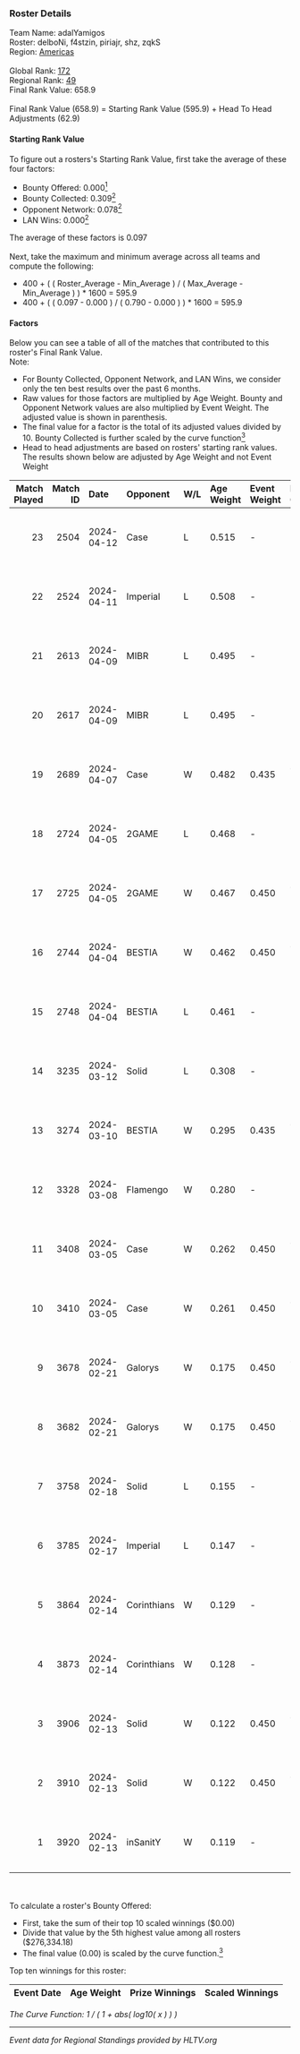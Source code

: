 ### Roster Details<br />
Team Name: adalYamigos<br />
Roster: delboNi, f4stzin, piriajr, shz, zqkS<br />
Region: [Americas]( ../standings_americas.md)<br />
<br />
Global Rank: [172](../standings_global.md)<br />
Regional Rank: [49]( ../standings_americas.md)<br />
Final Rank Value:  658.9<br />
<br />
Final Rank Value (658.9) = Starting Rank Value (595.9) + Head To Head Adjustments (62.9)<br />

#### Starting Rank Value<br />
To figure out a rosters's Starting Rank Value, first take the average of these four factors:<br />
- Bounty Offered: 0.000[<sup>1</sup>](#table2)
- Bounty Collected: 0.309[<sup>2</sup>](#table1)
- Opponent Network: 0.078[<sup>2</sup>](#table1)
- LAN Wins: 0.000[<sup>2</sup>](#table1)

The average of these factors is 0.097<br />
<br />
Next, take the maximum and minimum average across all teams and compute the following:<br />
- 400 + ( ( Roster_Average - Min_Average ) / ( Max_Average - Min_Average ) ) * 1600 = 595.9
- 400 + ( ( 0.097 - 0.000 ) / ( 0.790 - 0.000 ) ) * 1600 = 595.9


#### Factors<br />
Below you can see a table of all of the matches that contributed to this roster's Final Rank Value.<br />
Note:<br />

- For Bounty Collected, Opponent Network, and LAN Wins, we consider only the ten best results over the past 6 months.
- Raw values for those factors are multiplied by Age Weight. Bounty and Opponent Network values are also multiplied by Event Weight. The adjusted value is shown in parenthesis.
- The final value for a factor is the total of its adjusted values divided by 10. Bounty Collected is further scaled by the curve function[<sup>3</sup>](#curveFunction)
- Head to head adjustments are based on rosters' starting rank values. The results shown below are adjusted by Age Weight and not Event Weight
<span id="table1"></span><br />


| Match Played | Match ID | Date       | Opponent    | W/L | Age Weight | Event Weight | Bounty Collected | Opponent Network | LAN Wins  | H2H Adj. | Roster                               |
| -: | -: | :- | :- | :- | :- | :- | :- | :- | :- | -: | :- |
|           23 |     2504 | 2024-04-12 | Case        | L   | 0.515      | -            | -                | -                | -         |    -3.29 | delboNi, f4stzin, piriajr, shz, zqkS |
|           22 |     2524 | 2024-04-11 | Imperial    | L   | 0.508      | -            | -                | -                | -         |    -0.31 | delboNi, f4stzin, piriajr, shz, zqkS |
|           21 |     2613 | 2024-04-09 | MIBR        | L   | 0.495      | -            | -                | -                | -         |    -0.18 | delboNi, f4stzin, piriajr, shz, zqkS |
|           20 |     2617 | 2024-04-09 | MIBR        | L   | 0.495      | -            | -                | -                | -         |    -0.18 | delboNi, f4stzin, piriajr, shz, zqkS |
|           19 |     2689 | 2024-04-07 | Case        | W   | 0.482      | 0.435        | 0.028 (0.006)    | 0.751 (0.157)    | 0 (0.000) |    12.32 | delboNi, f4stzin, piriajr, shz, zqkS |
|           18 |     2724 | 2024-04-05 | 2GAME       | L   | 0.468      | -            | -                | -                | -         |    -6.85 | delboNi, f4stzin, piriajr, shz, zqkS |
|           17 |     2725 | 2024-04-05 | 2GAME       | W   | 0.467      | 0.450        | 0.003 (0.001)    | 0.069 (0.014)    | 0 (0.000) |     8.07 | delboNi, f4stzin, piriajr, shz, zqkS |
|           16 |     2744 | 2024-04-04 | BESTIA      | W   | 0.462      | 0.450        | 0.114 (0.024)    | 0.740 (0.154)    | 0 (0.000) |    12.89 | delboNi, f4stzin, piriajr, shz, zqkS |
|           15 |     2748 | 2024-04-04 | BESTIA      | L   | 0.461      | -            | -                | -                | -         |    -1.63 | delboNi, f4stzin, piriajr, shz, zqkS |
|           14 |     3235 | 2024-03-12 | Solid       | L   | 0.308      | -            | -                | -                | -         |    -1.87 | delboNi, f4stzin, piriajr, shz, zqkS |
|           13 |     3274 | 2024-03-10 | BESTIA      | W   | 0.295      | 0.435        | 0.114 (0.015)    | 0.740 (0.095)    | 0 (0.000) |     8.41 | delboNi, f4stzin, piriajr, shz, zqkS |
|           12 |     3328 | 2024-03-08 | Flamengo    | W   | 0.280      | -            | -                | -                | 0 (0.000) |     2.94 | delboNi, f4stzin, piriajr, shz, zqkS |
|           11 |     3408 | 2024-03-05 | Case        | W   | 0.262      | 0.450        | 0.028 (0.003)    | 0.751 (0.088)    | 0 (0.000) |     6.96 | delboNi, f4stzin, piriajr, shz, zqkS |
|           10 |     3410 | 2024-03-05 | Case        | W   | 0.261      | 0.450        | 0.028 (0.003)    | 0.751 (0.088)    | 0 (0.000) |     7.04 | delboNi, f4stzin, piriajr, shz, zqkS |
|            9 |     3678 | 2024-02-21 | Galorys     | W   | 0.175      | 0.450        | 0.021 (0.002)    | 0.592 (0.047)    | 0 (0.000) |     4.47 | delboNi, f4stzin, piriajr, shz, zqkS |
|            8 |     3682 | 2024-02-21 | Galorys     | W   | 0.175      | 0.450        | 0.021 (0.002)    | 0.592 (0.047)    | 0 (0.000) |     4.50 | delboNi, f4stzin, piriajr, shz, zqkS |
|            7 |     3758 | 2024-02-18 | Solid       | L   | 0.155      | -            | -                | -                | -         |    -0.75 | delboNi, f4stzin, piriajr, shz, zqkS |
|            6 |     3785 | 2024-02-17 | Imperial    | L   | 0.147      | -            | -                | -                | -         |    -0.07 | delboNi, f4stzin, piriajr, shz, zqkS |
|            5 |     3864 | 2024-02-14 | Corinthians | W   | 0.129      | -            | -                | -                | 0 (0.000) |     1.50 | delboNi, f4stzin, piriajr, shz, zqkS |
|            4 |     3873 | 2024-02-14 | Corinthians | W   | 0.128      | -            | -                | -                | -         |     1.51 | delboNi, f4stzin, piriajr, shz, zqkS |
|            3 |     3906 | 2024-02-13 | Solid       | W   | 0.122      | 0.450        | 0.037 (0.002)    | 0.791 (0.043)    | -         |     3.27 | delboNi, f4stzin, piriajr, shz, zqkS |
|            2 |     3910 | 2024-02-13 | Solid       | W   | 0.122      | 0.450        | 0.037 (0.002)    | 0.791 (0.043)    | -         |     3.28 | delboNi, f4stzin, piriajr, shz, zqkS |
|            1 |     3920 | 2024-02-13 | inSanitY    | W   | 0.119      | -            | -                | -                | -         |     0.94 | delboNi, f4stzin, piriajr, shz, zqkS |

<br />
<span id="table2"></span><br />
To calculate a roster's Bounty Offered:<br />

- First, take the sum of their top 10 scaled winnings ($0.00)
- Divide that value by the 5th highest value among all rosters ($276,334.18)
- The final value (0.00) is scaled by the curve function.[<sup>3</sup>](#curveFunction)

Top ten winnings for this roster:<br />

| Event Date | Age Weight | Prize Winnings | Scaled Winnings |
| :- | -: | :- | :- |


<span id="curveFunction"></span>_The Curve Function: 1 / ( 1 + abs( log10( x ) ) )_<br />

---
_Event data for Regional Standings provided by HLTV.org_<br />
